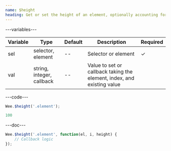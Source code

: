 ```yaml
---
name: $height
heading: Get or set the height of an element, optionally accounting for margin
---
```


---variables---

| Variable | Type                      | Default | Description                                                            | Required |
| -------- | ------------------------- | ------- | ---------------------------------------------------------------------- | -------- |
| sel      | selector, element         | --      | Selector or element                                                    | &#10003; |
| val      | string, integer, callback | --      | Value to set or callback taking the element, index, and existing value |          |

---code---

```javascript
Wee.$height('.element');
```

```javascript
100
```

---doc---

```javascript
Wee.$height('.element', function(el, i, height) {
	// Callback logic
});
```